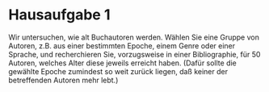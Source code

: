 # Hausaufgabe 1

Wir untersuchen, wie alt Buchautoren werden. Wählen Sie eine Gruppe von Autoren, z.B. aus einer bestimmten Epoche, einem Genre oder einer Sprache, und recherchieren Sie, vorzugsweise in einer Bibliographie, für 50 Autoren, welches Alter diese jeweils erreicht haben. (Dafür sollte die gewählte Epoche zumindest so weit zurück liegen, daß keiner der betreffenden Autoren mehr lebt.)

